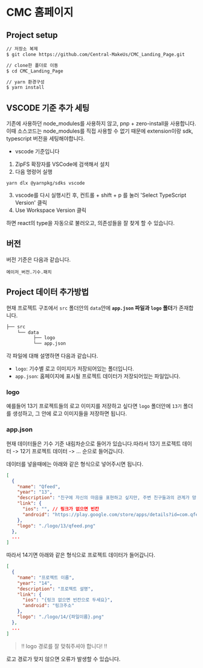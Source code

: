 # CMC 홈페이지

## Project setup

```bash
// 저장소 복제
$ git clone https://github.com/Central-MakeUs/CMC_Landing_Page.git

// clone한 폴더로 이동
$ cd CMC_Landing_Page

// yarn 환경구성
$ yarn install
```

## VSCODE 기준 추가 세팅

기존에 사용하던 node_modules를 사용하지 않고, pnp + zero-install을 사용합니다. 이때 소스코드는 node_modules를 직접 사용할 수 없기 때문에 extension이랑 sdk, typescript 버전을 세팅해야합니다.

- vscode 기준입니다

1. ZipFS 확장자를 VSCode에 검색해서 설치
2. 다음 명령어 실행

```
yarn dlx @yarnpkg/sdks vscode
```

3. vscode를 다시 실행시킨 후, 컨트롤 + shift + p 를 눌러 'Select TypeScript Version' 클릭
4. Use Workspace Version 클릭

하면 react의 type을 자동으로 불러오고, 의존성들을 잘 찾게 할 수 있습니다.

## 버전

버전 기준은 다음과 같습니다.

```
메이저_버전.기수.패치
```

## Project 데이터 추가방법

현재 프로젝트 구조에서 `src` 폴더안의 `data`안에 **`app.json` 파일과 `logo` 폴더**가 존재합니다.

```bash
├── src
    └── data
          ├── logo
          └── app.json
```

각 파일에 대해 설명하면 다음과 같습니다.

- `logo`: 기수별 로고 이미지가 저장되어있는 폴더입니다.
- `app.json`: 홈페이지에 표시될 프로젝트 데이터가 저장되어있는 파일입니다.

### logo

예를들어 13기 프로젝트들의 로고 이미지를 저장하고 싶다면 `logo` 폴더안에 `13기` 폴더를 생성하고, 그 안에 로고 이미지들을 저장하면 됩니다.

### app.json

현재 데이터들은 기수 기준 내림차순으로 들어가 있습니다.따라서 13기 프로젝트 데이터 -> 12기 프로젝트 데이터 -> ... 순으로 들어갑니다.

데이터를 넣을때에는 아래와 같은 형식으로 넣어주시면 됩니다.

```json
[
  {
    "name": "Qfeed",
    "year": "13",
    "description": "친구에 자신의 마음을 표현하고 싶지만, 주변 친구들과의 관계가 망가질까 주저하지 마세요.",
    "link": {
      "ios": "", // 링크가 없으면 빈칸
      "android": "https://play.google.com/store/apps/details?id=com.qfeed&pcampaignid=web_share"
    },
    "logo": "./logo/13/qfeed.png"
  },
  ...
]
```

따라서 14기면 아래와 같은 형식으로 프로젝트 데이터가 들어갑니다.

```json
[
  {
    "name": "프로젝트 이름",
    "year": "14",
    "description": "프로젝트 설명",
    "link": {
      "ios": "{링크 없으면 빈칸으로 두세요}",
      "android": "링크주소"
    },
    "logo": "./logo/14/{파일이름}.png"
  },
  ...
]
```

> ‼️ logo 경로를 잘 맞춰주셔야 합니다! ‼️

로고 경로가 맞지 않으면 오류가 발생할 수 있습니다.

